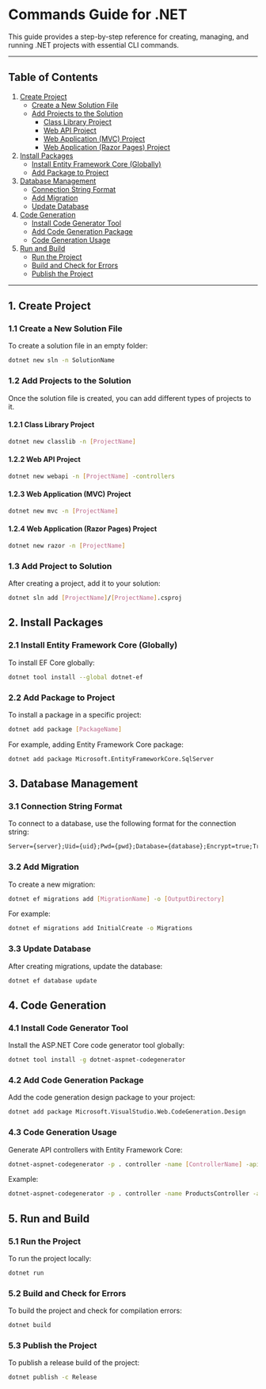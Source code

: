 # Commands Guide for .NET

This guide provides a step-by-step reference for creating, managing, and running .NET projects with essential CLI commands.

---

## Table of Contents
1. [Create Project](#1-create-project)
   - [Create a New Solution File](#create-a-new-solution-file)
   - [Add Projects to the Solution](#add-projects-to-the-solution)
     - [Class Library Project](#class-library-project)
     - [Web API Project](#web-api-project)
     - [Web Application (MVC) Project](#web-application-mvc-project)
     - [Web Application (Razor Pages) Project](#web-application-razor-pages-project)
2. [Install Packages](#install-packages)
   - [Install Entity Framework Core (Globally)](#install-entity-framework-core-globally)
   - [Add Package to Project](#add-package-to-project)
3. [Database Management](#database-management)
   - [Connection String Format](#connection-string-format)
   - [Add Migration](#add-migration)
   - [Update Database](#update-database)
4. [Code Generation](#code-generation)
   - [Install Code Generator Tool](#install-code-generator-tool)
   - [Add Code Generation Package](#add-code-generation-package)
   - [Code Generation Usage](#code-generation-usage)
5. [Run and Build](#run-and-build)
   - [Run the Project](#run-the-project)
   - [Build and Check for Errors](#build-and-check-for-errors)
   - [Publish the Project](#publish-the-project)

---

## 1. **Create Project**

### 1.1 Create a New Solution File

To create a solution file in an empty folder:

```bash
dotnet new sln -n SolutionName
```

### 1.2 Add Projects to the Solution

Once the solution file is created, you can add different types of projects to it.

#### 1.2.1 Class Library Project

```bash
dotnet new classlib -n [ProjectName]
```

#### 1.2.2 Web API Project

```bash
dotnet new webapi -n [ProjectName] -controllers
```

#### 1.2.3 Web Application (MVC) Project

```bash
dotnet new mvc -n [ProjectName]
```

#### 1.2.4 Web Application (Razor Pages) Project

```bash
dotnet new razor -n [ProjectName]
```

### 1.3 Add Project to Solution

After creating a project, add it to your solution:

```bash
dotnet sln add [ProjectName]/[ProjectName].csproj
```

## 2. **Install Packages**

### 2.1 Install Entity Framework Core (Globally)

To install EF Core globally:

```bash
dotnet tool install --global dotnet-ef
```

### 2.2 Add Package to Project

To install a package in a specific project:

```bash
dotnet add package [PackageName]
```

For example, adding Entity Framework Core package:

```bash
dotnet add package Microsoft.EntityFrameworkCore.SqlServer
```

## 3. **Database Management**

### 3.1 Connection String Format

To connect to a database, use the following format for the connection string:

```txt
Server={server};Uid={uid};Pwd={pwd};Database={database};Encrypt=true;TrustServerCertificate=True;
```

### 3.2 Add Migration

To create a new migration:

```bash
dotnet ef migrations add [MigrationName] -o [OutputDirectory]
```

For example:

```bash
dotnet ef migrations add InitialCreate -o Migrations
```

### 3.3 Update Database

After creating migrations, update the database:

```bash
dotnet ef database update
```

## 4. **Code Generation**

### 4.1 Install Code Generator Tool

Install the ASP.NET Core code generator tool globally:

```bash
dotnet tool install -g dotnet-aspnet-codegenerator
```

### 4.2 Add Code Generation Package

Add the code generation design package to your project:

```bash
dotnet add package Microsoft.VisualStudio.Web.CodeGeneration.Design
```

### 4.3 Code Generation Usage

Generate API controllers with Entity Framework Core:

```bash
dotnet-aspnet-codegenerator -p . controller -name [ControllerName] -api -m [Model] -dc [DbContextClass] -outDir [OutputDirectory] -namespace [Namespace]
```

Example:

```bash
dotnet-aspnet-codegenerator -p . controller -name ProductsController -api -m Product -dc AppDbContext -outDir Controllers -namespace MyApp.Controllers
```

## 5. **Run and Build**

### 5.1 Run the Project

To run the project locally:

```bash
dotnet run
```

### 5.2 Build and Check for Errors

To build the project and check for compilation errors:

```bash
dotnet build
```

### 5.3 Publish the Project

To publish a release build of the project:

```bash
dotnet publish -c Release
```
